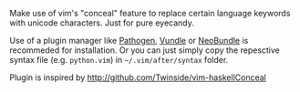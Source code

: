 Make use of vim's "conceal" feature to replace certain language keywords with unicode characters.
Just for pure eyecandy.


Use of a plugin manager like [Pathogen](https://github.com/tpope/vim-pathogen), [Vundle](https://github.com/gmarik/Vundle.vim) or [NeoBundle](https://github.com/shougo/neobundle.vim) is recommeded for installation. Or you can just simply copy the repesctive syntax file (e.g. `python.vim`) in `~/.vim/after/syntax` folder.

Plugin is inspired by <http://github.com/Twinside/vim-haskellConceal>
